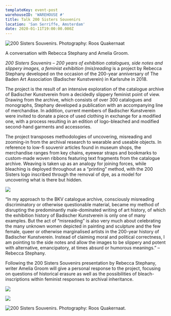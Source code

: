 ```yaml
---
templateKey: event-post
warehouseID: 'WAREHOUSE #'
title: Talk 200 Sisters Souvenirs
location: 'San Serriffe, Amsterdam'
date: 2020-01-11T19:00:00.000Z
---
```

![200 Sisters Souvenirs. Photography: Roos Quakernaat](/img/dscf0142.jpg "200 Sisters Souvenirs. Photography: Roos Quakernaat")

A conversation with Rebecca Stephany and Amelia Groom.

*200 Sisters Souvenirs – 200 years of exhibition catalogues, side notes and slippery images, a feminist exhibition (mis)reading* is a project by Rebecca Stephany developed on the occasion of the 200-year anniversary of The Baden Art Association (Badischer Kunstverein) in Karlsruhe in 2018.

The project is the result of an intensive exploration of the catalogue archive of Badischer Kunstverein from a decidedly slippery feminist point of view. Drawing from the archive, which consists of over 300 catalogues and monographs, Stephany developed a publication with an accompanying line of merchandise. In addition, current members of Badischer Kunstverein were invited to donate a piece of used clothing in exchange for a modified one, with a process resulting in an edition of logo-bleached and modified second-hand garments and accessories.

The project transposes methodologies of uncovering, misreading and zooming-in from the archival research to wearable and useable objects. In reference to low-fi souvenir articles found in museum shops, the merchandise ranges from key chains, eyewear straps and bookmarks to custom-made woven ribbons featuring text fragments from the catalogue archive. Weaving is taken up as an analogy for joining forces, while bleaching is deployed throughout as a “printing” method, with the 200 Sisters logo inscribed through the removal of dye, as a model for uncovering what is there but hidden.

![](/img/dscf0157.jpg)

“In my approach to the BKV catalogue archive, consciously misreading discriminatory or otherwise questionable material, became my method of disrupting the predominantly male-dominated writing of art history, of which the exhibition history of Badischer Kunstverein is only one of many examples. But the act of “misreading” is also very much about celebrating the many unknown women depicted in painting and sculpture and the few female, queer or otherwise marginalised artists in the 200-year history of Badischer Kunstverein. Instead of claiming moral and political correctness, I am pointing to the side notes and allow the images to be slippery and potent with alternative, emancipatory, at times absurd or humorous meanings.” – Rebecca Stephany.

Following the 200 Sisters Souvenirs presentation by Rebecca Stephany, writer Amelia Groom will give a personal response to the project, focusing on questions of historical erasure as well as the possibilities of bleach-inscriptions within feminist responses to archival inheritance.

![](/img/dscf0209.jpg)

![](/img/dscf0153.jpg " ")

![200 Sisters Souvenirs. Photography: Roos Quakernaat.](/img/dscf0227.jpg "200 Sisters Souvenirs. Photography: Roos Quakernaat.")